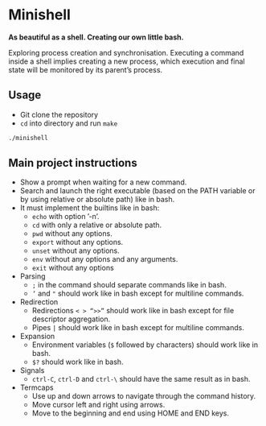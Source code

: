 # Minishell

**As beautiful as a shell. Creating our own little bash.**

Exploring process creation and synchronisation. Executing a command inside a shell implies creating a new process, which execution and final state will be monitored by its parent’s process.

## Usage

- Git clone the repository
- `cd` into directory and run `make`
```bash
./minishell
```

## Main project instructions

- Show a prompt when waiting for a new command.
- Search and launch the right executable (based on the PATH  variable or by using relative or absolute path) like in bash.
- It must implement the builtins like in bash:
  - `echo` with option ’-n’.
  - `cd` with only a relative or absolute path.
  - `pwd` without any options.
  - `export` without any options.
  - `unset` without any options.
  - `env` without any options and any arguments.
  - `exit` without any options
- Parsing
  -  `;` in the command should separate commands like in bash.
  - `’` and `"` should work like in bash except for multiline commands.
- Redirection
  - Redirections `< > “>>”` should work like in bash except for file descriptor aggregation.
  - Pipes `|` should work like in bash except for multiline commands.
- Expansion
  - Environment variables (`$` followed by characters) should work like in bash.
  - `$?` should work like in bash.
- Signals
  - `ctrl-C`, `ctrl-D` and `ctrl-\` should have the same result as in bash.
- Termcaps
  - Use up and down arrows to navigate through the command history.
  - Move cursor left and right using arrows.
  - Move to the beginning and end using HOME and END keys.

<!-- ## Example
![alt text](https://github.com/Conanyedo/Push_swap/blob/master/Screen1.png?raw=true)
![alt text](https://github.com/Conanyedo/Push_swap/blob/master/Screen2.png?raw=true) -->
